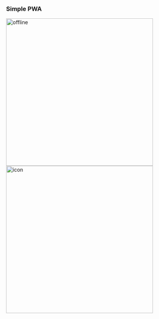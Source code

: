 ### Simple PWA

<img src="https://imgur.com/4YXV5ok" alt="offline" width="400">
<img src="https://imgur.com/VXUno4Q" alt="icon" width="400">
